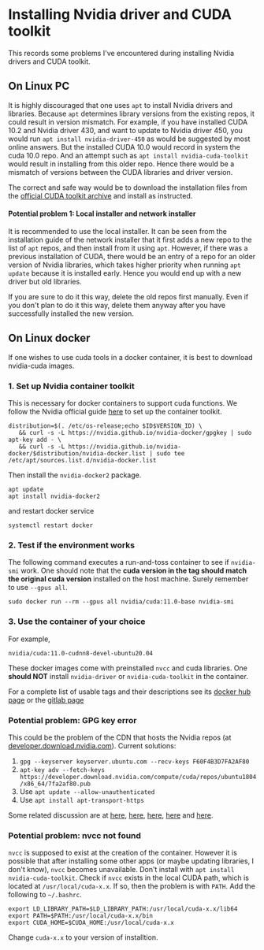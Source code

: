 # Installing Nvidia driver and CUDA toolkit

This records some problems I've encountered during installing Nvidia drivers and CUDA toolkit.

## On Linux PC

It is highly discouraged that one uses `apt` to install Nvidia drivers and libraries. Because `apt` determines library versions from the existing repos, it could result in version mismatch. For example, if you have installed CUDA 10.2 and Nvidia driver 430, and want to update to Nvidia driver 450, you would run `apt install nvidia-driver-450` as would be suggested by most online answers. But the installed CUDA 10.0 would record in system the cuda 10.0 repo. And an attempt such as `apt install nvidia-cuda-toolkit` would result in installing from this older repo. Hence there would be a mismatch of versions between the CUDA libraries and driver version.

The correct and safe way would be to download the installation files from the [official CUDA toolkit archive](https://developer.nvidia.com/cuda-toolkit-archive) and install as instructed.

#### Potential problem 1: Local installer and network installer

It is recommended to use the local installer. It can be seen from the installation guide of the network installer that it first adds a new repo to the list of `apt` repos, and then install from it using `apt`. However, if there was a previous installation of CUDA, there would be an entry of a repo for an older version of Nvidia libraries, which takes higher priority when running `apt update` because it is installed early. Hence you would end up with a new driver but old libraries.

If you are sure to do it this way, delete the old repos first manually. Even if you don't plan to do it this way, delete them anyway after you have successfully installed the new version.

## On Linux docker

If one wishes to use cuda tools in a docker container, it is best to download nvidia-cuda images. 

### 1. Set up Nvidia container toolkit
This is necessary for docker containers to support cuda functions. We follow the Nvidia official guide [here](https://docs.nvidia.com/datacenter/cloud-native/container-toolkit/install-guide.html) to set up the container toolkit.

```
distribution=$(. /etc/os-release;echo $ID$VERSION_ID) \
   && curl -s -L https://nvidia.github.io/nvidia-docker/gpgkey | sudo apt-key add - \
   && curl -s -L https://nvidia.github.io/nvidia-docker/$distribution/nvidia-docker.list | sudo tee /etc/apt/sources.list.d/nvidia-docker.list
```

Then install the `nvidia-docker2` package.
```
apt update
apt install nvidia-docker2
```

and restart docker service
```
systemctl restart docker
```

### 2. Test if the environment works

The following command executes a run-and-toss container to see if `nvidia-smi` work. One should note that the **cuda version in the tag should match the original cuda version** installed on the host machine. Surely remember to use `--gpus all`.

```
sudo docker run --rm --gpus all nvidia/cuda:11.0-base nvidia-smi
```
### 3. Use the container of your choice
For example,
```
nvidia/cuda:11.0-cudnn8-devel-ubuntu20.04
```

These docker images come with preinstalled `nvcc` and cuda libraries. One **should NOT** install `nvidia-driver` or `nvidia-cuda-toolkit` in the container.

For a complete list of usable tags and their descriptions see its [docker hub page](https://hub.docker.com/r/nvidia/cuda) or the [gitlab page](https://gitlab.com/nvidia/container-images/cuda/blob/master/doc/supported-tags.md)

### Potential problem: GPG key error

This could be the problem of the CDN that hosts the Nvidia repos (at [developer.download.nvidia.com](developer.download.nvidia.com)). Current solutions:

 1. `gpg --keyserver keyserver.ubuntu.com --recv-keys F60F4B3D7FA2AF80`
 2. `apt-key adv --fetch-keys https://developer.download.nvidia.com/compute/cuda/repos/ubuntu1804/x86_64/7fa2af80.pub`
 3. Use `apt update --allow-unauthenticated`
 4. Use `apt install apt-transport-https`

Some related discussion are at [here](https://github.com/NVIDIA/nvidia-docker/issues/1369), [here](https://github.com/NVIDIA/nvidia-docker/issues/613), [here](https://github.com/NVIDIA/nvidia-docker/issues/969), [here](https://github.com/NVIDIA/nvidia-docker/issues/658) and [here](https://blog.csdn.net/weixin_43545898/article/details/108960744).

### Potential problem: nvcc not found

`nvcc` is supposed to exist at the creation of the container. However it is possible that after installing some other apps (or maybe updating libraries, I don't know), `nvcc` becomes unavailable. Don't install with `apt install nvidia-cuda-toolkit`. Check if `nvcc` exists in the local CUDA path, which is located at `/usr/local/cuda-x.x`. If so, then the problem is with `PATH`. Add the following to `~/.bashrc`.

```
export LD_LIBRARY_PATH=$LD_LIBRARY_PATH:/usr/local/cuda-x.x/lib64
export PATH=$PATH:/usr/local/cuda-x.x/bin
export CUDA_HOME=$CUDA_HOME:/usr/local/cuda-x.x
```

Change `cuda-x.x` to your version of installtion.

